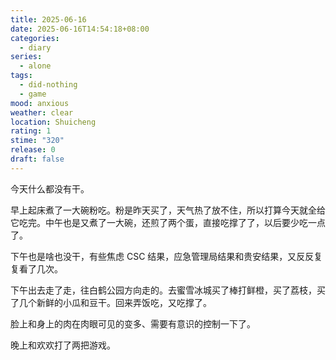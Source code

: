 ```yaml
---
title: 2025-06-16
date: 2025-06-16T14:54:18+08:00
categories:
  - diary
series:
  - alone
tags:
  - did-nothing
  - game
mood: anxious
weather: clear
location: Shuicheng
rating: 1
stime: "320"
release: 0
draft: false
---
```

今天什么都没有干。

早上起床煮了一大碗粉吃。粉是昨天买了，天气热了放不住，所以打算今天就全给它吃完。中午也是又煮了一大碗，还煎了两个蛋，直接吃撑了了，以后要少吃一点了。

下午也是啥也没干，有些焦虑 CSC 结果，应急管理局结果和贵安结果，又反反复复看了几次。

下午出去走了走，往白鹤公园方向走的。去蜜雪冰城买了棒打鲜橙，买了荔枝，买了几个新鲜的小瓜和豆干。回来弄饭吃，又吃撑了。

脸上和身上的肉在肉眼可见的变多、需要有意识的控制一下了。

晚上和欢欢打了两把游戏。